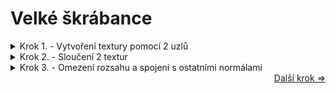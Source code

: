 # Velké škrábance

<details>
<summary>Krok 1. - Vytvoření textury pomocí 2 uzlů</summary>

#### a) Vlnová textura
Pomocí tohoto uzlu určíme tvar a všeobecný vzhled škrábanců.

Připojte nový uzel **Vlnová textura** za Mapování a upravte jej následujícím způsobem:
- **Velikost** nastavte na cca 3.5, toto určuje velikost a frekvenci škrábanců.
- **Historii vracení** na asi 4, toto určuje zkreslení a kroucení škrábanců.
- **Detail Roughness** na maximum.

_Doporučuji si pohrát s uzlem mapování (přesněji s rotací) aby vaše textura nevypadala jako na prvním obrázku. Toto se samozřejmě vztahuje jen na krychle a podobné objekty. __Dejte ale pozor na to že pokud cokoliv upravíte v Mapování, všechny uzly závislé na tomto se také ovlivní!___
![O8](https://github.com/user-attachments/assets/060abe2e-5a1e-4ea9-a352-0097eb73e9ac)

#### b) Textura šumu
Pomocí tohoto uzlu určíme oblast ve které se budou škrábance projevovat.

Vytvořte nový uzel **Textura šumu**, který zatím nechte volně v prostoru, nastavte typ šumu na **Hetero Terrain** upravte jej následujícím způsobem:
- **Velikost** nastavte na cca 1.4, toto určuje velikost oblastí.
- **Detail** na maximum.
- **Historie vracení** na 1 - 4, toto určuje nepravidelnost a rozpoložení oblastí.
Náhled na tuto texturu by měl vypadat asi takto:
<div align="center">
<img
  src="https://github.com/user-attachments/assets/97d8a423-1e23-4494-8e42-f43dc20c74ce"
  alt="O9"
  width="50%"
  align="middle"
/> </div>
<br>

</details>
<details>

<summary>Krok 2. - Sloučení 2 textur</summary>

To aby se Vlnová textura projevovala v oblastech určených Texturou šumu, využijeme uzly **Oddělit XYZ** a **Kombinovat XYZ**. Poté přiřadíme Vlnovou texturu pouze k jedné ze souřadnic (v tomto případě **Y**), ostatní necháme být.

Vytvořte tyto dva uzly a připojte je následovně:
<div align="center">
<img
  src="https://github.com/user-attachments/assets/2ff93dec-53be-4914-a4af-3c51807f0961"
  alt="O10"
  width="50%"
  align="middle"
/> </div>
<br>

Tímto se nám spojily tyto dvě textury, a škrábance se budou projevovat více na oblastech vyznačených Texturou šumu.

</details>
<details>

<summary>Krok 3. - Omezení rozsahu a spojení s ostatními normálami</summary>

V této podobě by byly škrábance příliš časté a ostré, proto přidáme za Texturu šumu ještě **Rampu barev** u které posunutím posuvníků dosáhneme přesně toho (ještě nezapomeňte prohodit bílou a černou).
<div align="center">
<img
  src="https://github.com/user-attachments/assets/11412d86-c454-4b37-bc4e-833d8336e584"
  alt="O10"
  width="50%"
  align="middle"
/> </div>
<br>

Teď už nám stačí pouze zkombinovat tuto normálovou mapu s ostatními dvěma vytvořenými v minulých kapitolách, a to zase za pomocí uzlu **Bump**, do jekož vstupu Výška zapojíme naši novou texturu, a do Normály připojíme výstup minulého Bump uzlu.

Duplikujeme tedy minulý **Bump** uzel (Shift + D) a připojíme jej tak jak bylo popsáno, s výstupem vedoucím do vstupu Normála na uzlu **Principled BSDF**.

![O12](https://github.com/user-attachments/assets/f2c034eb-1baf-437f-a421-3a3733503eb1)

Nakonec nezapomeňte připojit Principled BSDF s výstupem, jako na obrázku.
</details>

<div align="right">
<a href="https://github.com/Milimar16/Blender-realisticke-povrchy/blob/main/Ocel%20-%20p%C5%99ehled.md">Další krok =></a>
 </div>
